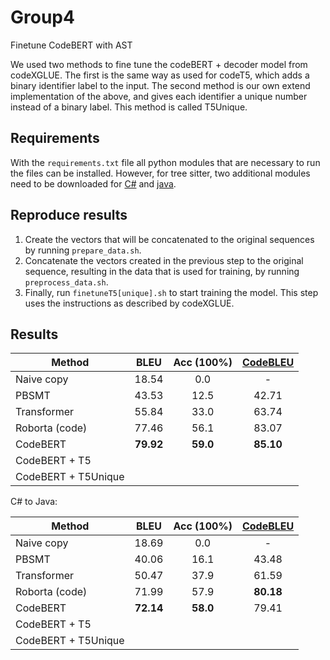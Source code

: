 # Group4
Finetune CodeBERT with AST

We used two methods to fine tune the codeBERT + decoder model from codeXGLUE.
The first is the same way as used for codeT5, which adds a binary identifier label
to the input.
The second method is our own extend implementation of the above, and gives each identifier
a unique number instead of a binary label. This method is called T5Unique.

## Requirements

With the `requirements.txt` file all python modules that are necessary to run the files
can be installed.
However, for tree sitter, two additional modules need to be downloaded for [C#](https://github.com/tree-sitter/tree-sitter-c-sharp)
and [java](https://github.com/tree-sitter/tree-sitter-java).

## Reproduce results

1. Create the vectors that will be concatenated to the original sequences by running
`prepare_data.sh`.
2. Concatenate the vectors created in the previous step to the original sequence, resulting in the 
data that is used for training, by running `preprocess_data.sh`.
3. Finally, run `finetuneT5[unique].sh` to start training the model. This step uses the instructions as 
described by codeXGLUE.

## Results

|     Method          |    BLEU    | Acc (100%) |  [CodeBLEU](https://github.com/microsoft/CodeXGLUE/blob/main/Code-Code/code-to-code-trans/CodeBLEU.MD) |  
|    ----------       | :--------: | :-------:  | :-------: |
| Naive copy          |   18.54    |    0.0     |      -    |
| PBSMT      	      |   43.53    |   12.5     |   42.71   |
| Transformer         |   55.84    |   33.0     |   63.74   |
| Roborta (code)      |   77.46    |   56.1     |   83.07   |
| CodeBERT   	      | **79.92**  | **59.0**   | **85.10** |
| CodeBERT + T5       |            |            |           |
| CodeBERT + T5Unique |            |            |           |

C# to Java:

|     Method          |    BLEU    | Acc (100%) |  [CodeBLEU](https://github.com/microsoft/CodeXGLUE/blob/main/Code-Code/code-to-code-trans/CodeBLEU.MD) | 
|    ----------       | :--------: | :-------:  | :-------: |
| Naive copy          |   18.69    |     0.0    |      -    |
| PBSMT               |   40.06    |    16.1    |   43.48   |
| Transformer         |   50.47    |    37.9    |   61.59   |
| Roborta (code)      |   71.99    |    57.9    | **80.18** |
| CodeBERT            | **72.14**  |  **58.0**  |   79.41   |
| CodeBERT + T5       |            |            |           |
| CodeBERT + T5Unique |            |            |           |